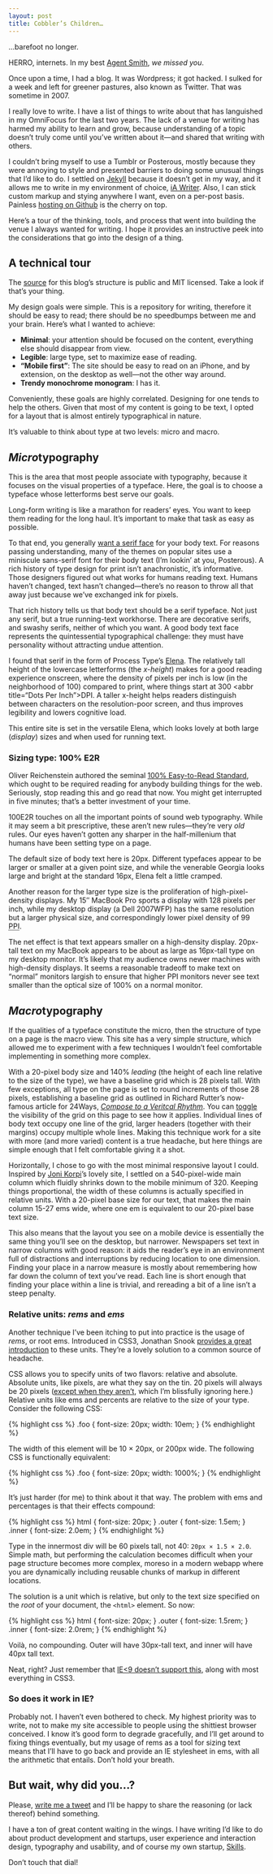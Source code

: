 ```yaml
---
layout: post
title: Cobbler’s Children…
---
```


…barefoot no longer.

HERRO, internets. In my best [Agent Smith][agentsmith], *we missed you*.

Once upon a time, I had a blog. It was Wordpress; it got hacked. I sulked for a week and left for greener pastures, also known as Twitter. That was sometime in 2007.

I really love to write. I have a list of things to write about that has languished in my OmniFocus for the last two years. The lack of a venue for writing has harmed my ability to learn and grow, because understanding of a topic doesn’t truly come until you’ve written about it—and shared that writing with others.

I couldn’t bring myself to use a Tumblr or Posterous, mostly because they were annoying to style and presented barriers to doing some unusual things that I’d like to do. I settled on [Jekyll][jekyll] because it doesn’t get in my way, and it allows me to write in my environment of choice, [iA Writer][iawriter]. Also, I can stick custom markup and stying anywhere I want, even on a per-post basis. Painless [hosting on Github][ghpages] is the cherry on top.

Here’s a tour of the thinking, tools, and process that went into building the venue I always wanted for writing. I hope it provides an instructive peek into the considerations that go into the design of a thing.

## A technical tour

The [source] for this blog’s structure is public and MIT licensed. Take a look if that’s your thing.

My design goals were simple. This is a repository for writing, therefore it should be easy to read; there should be no speedbumps between me and your brain. Here’s what I wanted to achieve:

* **Minimal**: your attention should be focused on the content, everything else should disappear from view.
* **Legible**: large type, set to maximize ease of reading.
* **“Mobile first”**: The site should be easy to read on an iPhone, and by extension, on the desktop as well—not the other way around.
* **Trendy monochrome monogram**: I has it.

Conveniently, these goals are highly correlated. Designing for one tends to help the others. Given that most of my content is going to be text, I opted for a layout that is almost entirely typographical in nature.

It’s valuable to think about type at two levels: micro and macro.

## *Micro*typography

This is the area that most people associate with typography, because it focuses on the visual properties of a typeface. Here, the goal is to choose a typeface whose letterforms best serve our goals.

Long-form writing is like a marathon for readers’ eyes. You want to keep them reading for the long haul. It’s important to make that task as easy as possible.

To that end, you generally [want a serif face][serif] for your body text. For reasons passing understanding, many of the themes on popular sites use a miniscule sans-serif font for their body text (I’m lookin’ at you, Posterous). A rich history of type design for print isn’t anachronistic, it’s informative. Those designers figured out what works for humans reading text. Humans haven’t changed, text hasn’t changed—there’s no reason to throw all that away just because we’ve exchanged ink for pixels.

That rich history tells us that body text should be a serif typeface. Not just any serif, but a true running-text workhorse. There are decorative serifs, and swashy serifs, neither of which you want. A good body text face represents the quintessential typographical challenge: they must have personality without attracting undue attention.

I found that serif in the form of Process Type’s [Elena][elena]. The relatively tall height of the lowercase letterforms (the _x-height_) makes for a good reading experience onscreen, where the density of pixels per inch is low (in the neighborhood of 100) compared to print, where things start at 300 <abbr title=“Dots Per Inch”>DPI</abbr>. A taller x-height helps readers distinguish between characters on the resolution-poor screen, and thus improves legibility and lowers cognitive load.

This entire site is set in the versatile Elena, which looks lovely at both large (_display_) sizes and when used for running text.

### Sizing type: 100% E2R

Oliver Reichenstein authored the seminal [100% Easy-to-Read Standard][100e2r], which ought to be required reading for anybody building things for the web. Seriously, stop reading this and go read that now. You might get interrupted in five minutes; that’s a better investment of your time.

100E2R touches on all the important points of sound web typography. While it may seem a bit prescriptive, these aren’t new rules—they’re very _old_ rules. Our eyes haven’t gotten any sharper in the half-millenium that humans have been setting type on a page.

The default size of body text here is 20px. Different typefaces appear to be larger or smaller at a given point size, and while the venerable Georgia looks large and bright at the standard 16px, Elena felt a little cramped.

Another reason for the larger type size is the proliferation of high-pixel-density displays. My 15″ MacBook Pro sports a display with 128 pixels per inch, while my desktop display (a Dell <abbr>2007WFP</abbr>) has the same resolution but a larger physical size, and correspondingly lower pixel density of 99 <abbr title=“PPI”>PPI</abbr>.

The net effect is that text appears smaller on a high-density display. 20px-tall text on my MacBook appears to be about as large as 16px-tall type on my desktop monitor. It’s likely that my audience owns newer machines with high-density displays. It seems a reasonable tradeoff to make text on “normal” monitors largish to ensure that higher PPI monitors never see text smaller than the optical size of 100% on a normal monitor.

## *Macro*typography

If the qualities of a typeface constitute the micro, then the structure of type on a page is the macro view. This site has a very simple structure, which allowed me to experiment with a few techniques I wouldn’t feel comfortable implementing in something more complex.

With a 20-pixel body size and 140% *leading* (the height of each line relative to the size of the type), we have a baseline grid which is 28 pixels tall. With few exceptions, all type on the page is set to round increments of those 28 pixels, establishing a baseline grid as outlined in Richard Rutter’s now-famous article for 24Ways, *[Compose to a Veritcal Rhythm][verticalrhythm]*. You can <a href=“#” class="togglebaseline">toggle</a> the visibility of the grid on this page to see how it applies. Individual lines of body text occupy one line of the grid, larger headers (together with their  margins) occupy multiple whole lines. Making this technique work for a site with more (and more varied) content is a true headache, but here things are simple enough that I felt comfortable giving it a shot.

Horizontally, I chose to go with the most minimal responsive layout I could. Inspired by [Joni Korpi][jonikorpi]’s lovely site, I settled on a 540-pixel-wide main column which fluidly shrinks down to the mobile minimum of 320. Keeping things proportional, the width of these columns is actually specified in relative units. With a 20-pixel base size for our text, that makes the main column 15-27 ems wide, where one em is equivalent to our 20-pixel base text size.

This also means that the layout you see on a mobile device is essentially the same thing you’ll see on the desktop, but narrower. Newspapers set text in narrow columns with good reason: it aids the reader’s eye in an environment full of distractions and interruptions by reducing location to one dimension. Finding your place in a narrow measure is mostly about remembering how far down the column of text you’ve read. Each line is short enough that finding your place within a line is trivial, and rereading a bit of a line isn’t a steep penalty.


### Relative units: *rems* and *ems*

Another technique I’ve been itching to put into practice is the usage of *rems*, or root ems. Introduced in CSS3, Jonathan Snook [provides a great introduction][rems] to these units. They’re a lovely solution to a common source of headache.

CSS allows you to specify units of two flavors: relative and absolute. Absolute units, like pixels, are what they say on the tin. 20 pixels will always be 20 pixels ([except when they aren’t][ppk-pixels], which I’m blissfully ignoring here.)
Relative units like ems and percents are relative to the size of your type. Consider the following CSS:

{% highlight css %}
.foo {
	font-size: 20px;
	width: 10em;
}
{% endhighlight %}

The width of this element will be 10 × 20px, or 200px wide. The following CSS is functionally equivalent:

{% highlight css %}
.foo {
	font-size: 20px;
	width: 1000%;
}
{% endhighlight %}

It’s just harder (for me) to think about it that way. The problem with ems and percentages is that their effects compound:

{% highlight css %}
html { font-size: 20px; }
.outer { font-size: 1.5em; }
.inner { font-size: 2.0em; }
{% endhighlight %}

Type in the innermost div will be 60 pixels tall, not 40: `20px × 1.5 × 2.0`. Simple math, but performing the calculation becomes difficult when your page structure becomes more complex, moreso in a modern webapp where you are dynamically including reusable chunks of markup in different locations.

The solution is a unit which is relative, but only to the text size specified on the *root* of your document, the `<html>` element. So now:

{% highlight css %}
html { font-size: 20px; }
.outer { font-size: 1.5rem; }
.inner { font-size: 2.0rem; }
{% endhighlight %}

Voilà, no compounding. Outer will have 30px-tall text, and inner will have 40px tall text.

Neat, right? Just remember that [IE<9 doesn’t support this][caniuserems], along with most everything in CSS3.


### So does it work in IE?

Probably not. I haven’t even bothered to check. My highest priority was to write, not to make my site accessible to people using the shittiest browser conceived. I know it’s good form to degrade gracefully, and I’ll get around to fixing things eventually, but my usage of rems as a tool for sizing text means that I’ll have to go back and provide an IE stylesheet in ems, with all the arithmetic that entails. Don’t hold your breath.


## But wait, why did you…?

Please, [write me a tweet][tweetme] and I’ll be happy to share the reasoning (or lack thereof) behind something.

I have a ton of great content waiting in the wings. I have writing I’d like to do about product development and startups, user experience and interaction design, typography and usability, and of course my own startup, [Skills].

Don’t touch that dial!

<script>

$(function() {
	$(".togglebaseline").click(function() {
			$("html").toggleClass("withbaseline");
			return false;
	});
});

</script>

[agentsmith]: http://youtu.be/glBfBxtJU00?t=40s
[jekyll]: http://github.com/mojombo/jekyll
[iawriter]: http://iawriter.com
[ghpages]: http://pages.github.com
[source]: http://github.com/idangazit/idangazit.github.com
[readability]: http://readability.com
[serif]: http://en.wikipedia.org/wiki/Serif#Readability_and_legibility
[elena]: http://processtypefoundry.com/fonts/elena/
[100e2r]: http://www.informationarchitects.jp/en/100e2r/
[verticalrhythm]: http://24ways.org/2006/compose-to-a-vertical-rhythm
[jonikorpi]: http://jonikorpi.com
[rems]: http://snook.ca/archives/html_and_css/font-size-with-rem
[ppk-pixels]: http://www.quirksmode.org/blog/archives/2010/04/a_pixel_is_not.html
[caniuserems]: http://caniuse.com/#search=rem
[tweetme]: http://twitter.com/intent/user?screen_name=idangazit
[Skills]: http://skillsapp.com
